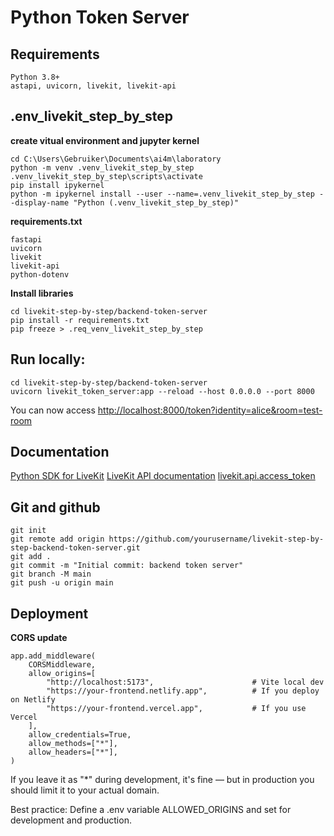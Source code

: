 # Python Token Server

## Requirements
```
Python 3.8+
astapi, uvicorn, livekit, livekit-api
```

## .env_livekit_step_by_step

**create vitual environment and jupyter kernel**
```
cd C:\Users\Gebruiker\Documents\ai4m\laboratory
python -m venv .venv_livekit_step_by_step
.venv_livekit_step_by_step\scripts\activate
pip install ipykernel
python -m ipykernel install --user --name=.venv_livekit_step_by_step --display-name "Python (.venv_livekit_step_by_step)"
```

**requirements.txt**
```
fastapi
uvicorn
livekit
livekit-api
python-dotenv
```
**Install libraries**
```
cd livekit-step-by-step/backend-token-server
pip install -r requirements.txt
pip freeze > .req_venv_livekit_step_by_step
```
## Run locally:
```
cd livekit-step-by-step/backend-token-server
uvicorn livekit_token_server:app --reload --host 0.0.0.0 --port 8000
```
You can now access [http://localhost:8000/token?identity=alice&room=test-room](http://localhost:8000/token?identity=alice&room=test-room)

## Documentation

[Python SDK for LiveKit](https://github.com/livekit/python-sdks)
[LiveKit API documentation](https://docs.livekit.io/reference/python/livekit/index.html#livekit)
[livekit.api.access_token](https://docs.livekit.io/reference/python/livekit/api/access_token.html)

## Git and github
```
git init
git remote add origin https://github.com/yourusername/livekit-step-by-step-backend-token-server.git
git add .
git commit -m "Initial commit: backend token server"
git branch -M main
git push -u origin main
```

## Deployment

**CORS update**
```
app.add_middleware(
    CORSMiddleware,
    allow_origins=[
        "http://localhost:5173",                      # Vite local dev
        "https://your-frontend.netlify.app",          # If you deploy on Netlify
        "https://your-frontend.vercel.app",           # If you use Vercel
    ],
    allow_credentials=True,
    allow_methods=["*"],
    allow_headers=["*"],
)
```
If you leave it as "*" during development, it's fine — but in production you should limit it to your actual domain.

Best practice: Define a .env variable ALLOWED_ORIGINS and set for development and production.